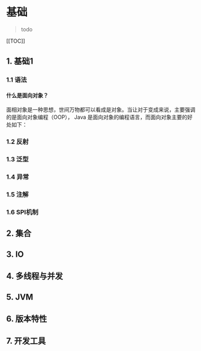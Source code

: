 # 基础

> todo

[[TOC]]

## 1. 基础1

### 1.1 语法

#### 什么是面向对象？

面相对象是一种思想，世间万物都可以看成是对象。当让对于变成来说，主要强调的是面向对象编程（OOP），
Java 是面向对象的编程语言，而面向对象主要的好处如下：

### 1.2 反射
### 1.3 泛型
### 1.4 异常
### 1.5 注解
### 1.6 SPI机制
## 2. 集合
## 3. IO
## 4. 多线程与并发
## 5. JVM
## 6. 版本特性
## 7. 开发工具